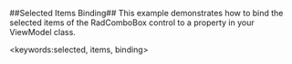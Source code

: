 ##Selected Items Binding##
This example demonstrates how to bind the selected items of the RadComboBox control to a property in your ViewModel class.

<keywords:selected, items, binding>